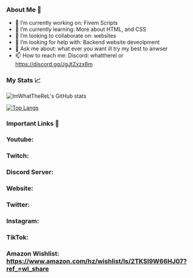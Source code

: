 

<!--
**Imwhattherel/imwhattherel** is a ✨ _special_ ✨ repository because its `README.md` (this file) appears on your GitHub profile.
-->

### About Me 📌

- 🔭 I’m currently working on: Fivem Scripts
- 🌱 I’m currently learning: More about HTML, and CSS
- 👯 I’m looking to collaborate on: websites
- 🤔 I’m looking for help with: Backend website deveolpment 
- 💬 Ask me about: what ever you want ill try my best to anwser 
- 📫 How to reach me: Discord: whattherel or https://discord.gg/JgJtZxzx8m


### My Stats 📈

![ImWhatTheReL's GitHub stats](https://github-readme-stats.vercel.app/api?username=imwhattherel&show_icons=true&theme=github_dark)

[![Top Langs](https://github-readme-stats.vercel.app/api/top-langs/?username=imwhattherel&layout=compact&theme=github_dark)](https://github.com/anuraghazra/github-readme-stats)

### Important Links 🔗

### Youtube:
### Twitch:
### Discord Server: 
### Website:
### Twitter:
### Instagram:
### TikTok:
### Amazon Wishlist: https://www.amazon.com/hz/wishlist/ls/2TKSI9W66HJ07?ref_=wl_share
